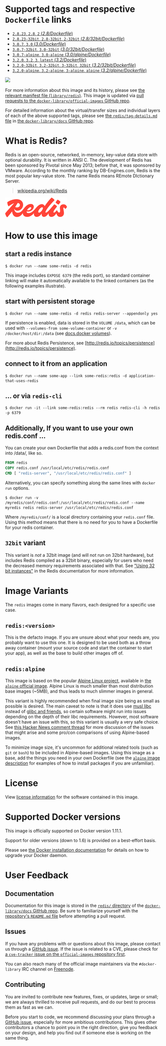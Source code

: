 # Supported tags and respective `Dockerfile` links

-	[`2.8.23`, `2.8`, `2` (*2.8/Dockerfile*)](https://github.com/docker-library/redis/blob/6cb8a8015f126e2a7251c5d011b86b657e9febd6/2.8/Dockerfile)
-	[`2.8.23-32bit`, `2.8-32bit`, `2-32bit` (*2.8/32bit/Dockerfile*)](https://github.com/docker-library/redis/blob/6cb8a8015f126e2a7251c5d011b86b657e9febd6/2.8/32bit/Dockerfile)
-	[`3.0.7`, `3.0` (*3.0/Dockerfile*)](https://github.com/docker-library/redis/blob/6cb8a8015f126e2a7251c5d011b86b657e9febd6/3.0/Dockerfile)
-	[`3.0.7-32bit`, `3.0-32bit` (*3.0/32bit/Dockerfile*)](https://github.com/docker-library/redis/blob/6cb8a8015f126e2a7251c5d011b86b657e9febd6/3.0/32bit/Dockerfile)
-	[`3.0.7-alpine`, `3.0-alpine` (*3.0/alpine/Dockerfile*)](https://github.com/docker-library/redis/blob/6cb8a8015f126e2a7251c5d011b86b657e9febd6/3.0/alpine/Dockerfile)
-	[`3.2.0`, `3.2`, `3`, `latest` (*3.2/Dockerfile*)](https://github.com/docker-library/redis/blob/6cb8a8015f126e2a7251c5d011b86b657e9febd6/3.2/Dockerfile)
-	[`3.2.0-32bit`, `3.2-32bit`, `3-32bit`, `32bit` (*3.2/32bit/Dockerfile*)](https://github.com/docker-library/redis/blob/6cb8a8015f126e2a7251c5d011b86b657e9febd6/3.2/32bit/Dockerfile)
-	[`3.2.0-alpine`, `3.2-alpine`, `3-alpine`, `alpine` (*3.2/alpine/Dockerfile*)](https://github.com/docker-library/redis/blob/6cb8a8015f126e2a7251c5d011b86b657e9febd6/3.2/alpine/Dockerfile)

[![](https://badge.imagelayers.io/redis:latest.svg)](https://imagelayers.io/?images=redis:2.8.23,redis:2.8.23-32bit,redis:3.0.7,redis:3.0.7-32bit,redis:3.0.7-alpine,redis:3.2.0,redis:3.2.0-32bit,redis:3.2.0-alpine)

For more information about this image and its history, please see [the relevant manifest file (`library/redis`)](https://github.com/docker-library/official-images/blob/master/library/redis). This image is updated via [pull requests to the `docker-library/official-images` GitHub repo](https://github.com/docker-library/official-images/pulls?q=label%3Alibrary%2Fredis).

For detailed information about the virtual/transfer sizes and individual layers of each of the above supported tags, please see [the `redis/tag-details.md` file](https://github.com/docker-library/docs/blob/master/redis/tag-details.md) in [the `docker-library/docs` GitHub repo](https://github.com/docker-library/docs).

# What is Redis?

Redis is an open-source, networked, in-memory, key-value data store with optional durability. It is written in ANSI C. The development of Redis has been sponsored by Pivotal since May 2013; before that, it was sponsored by VMware. According to the monthly ranking by DB-Engines.com, Redis is the most popular key-value store. The name Redis means REmote DIctionary Server.

> [wikipedia.org/wiki/Redis](https://en.wikipedia.org/wiki/Redis)

![logo](https://raw.githubusercontent.com/docker-library/docs/01c12653951b2fe592c1f93a13b4e289ada0e3a1/redis/logo.png)

# How to use this image

## start a redis instance

```console
$ docker run --name some-redis -d redis
```

This image includes `EXPOSE 6379` (the redis port), so standard container linking will make it automatically available to the linked containers (as the following examples illustrate).

## start with persistent storage

```console
$ docker run --name some-redis -d redis redis-server --appendonly yes
```

If persistence is enabled, data is stored in the `VOLUME /data`, which can be used with `--volumes-from some-volume-container` or `-v /docker/host/dir:/data` (see [docs.docker volumes](http://docs.docker.com/userguide/dockervolumes/)).

For more about Redis Persistence, see [http://redis.io/topics/persistence](http://redis.io/topics/persistence).

## connect to it from an application

```console
$ docker run --name some-app --link some-redis:redis -d application-that-uses-redis
```

## ... or via `redis-cli`

```console
$ docker run -it --link some-redis:redis --rm redis redis-cli -h redis -p 6379
```

## Additionally, If you want to use your own redis.conf ...

You can create your own Dockerfile that adds a redis.conf from the context into /data/, like so.

```dockerfile
FROM redis
COPY redis.conf /usr/local/etc/redis/redis.conf
CMD [ "redis-server", "/usr/local/etc/redis/redis.conf" ]
```

Alternatively, you can specify something along the same lines with `docker run` options.

```console
$ docker run -v /myredis/conf/redis.conf:/usr/local/etc/redis/redis.conf --name myredis redis redis-server /usr/local/etc/redis/redis.conf
```

Where `/myredis/conf/` is a local directory containing your `redis.conf` file. Using this method means that there is no need for you to have a Dockerfile for your redis container.

## `32bit` variant

This variant is *not* a 32bit image (and will not run on 32bit hardware), but includes Redis compiled as a 32bit binary, especially for users who need the decreased memory requirements associated with that. See ["Using 32 bit instances"](http://redis.io/topics/memory-optimization#using-32-bit-instances) in the Redis documentation for more information.

# Image Variants

The `redis` images come in many flavors, each designed for a specific use case.

## `redis:<version>`

This is the defacto image. If you are unsure about what your needs are, you probably want to use this one. It is designed to be used both as a throw away container (mount your source code and start the container to start your app), as well as the base to build other images off of.

## `redis:alpine`

This image is based on the popular [Alpine Linux project](http://alpinelinux.org), available in [the `alpine` official image](https://hub.docker.com/_/alpine). Alpine Linux is much smaller than most distribution base images (~5MB), and thus leads to much slimmer images in general.

This variant is highly recommended when final image size being as small as possible is desired. The main caveat to note is that it does use [musl libc](http://www.musl-libc.org) instead of [glibc and friends](http://www.etalabs.net/compare_libcs.html), so certain software might run into issues depending on the depth of their libc requirements. However, most software doesn't have an issue with this, so this variant is usually a very safe choice. See [this Hacker News comment thread](https://news.ycombinator.com/item?id=10782897) for more discussion of the issues that might arise and some pro/con comparisons of using Alpine-based images.

To minimize image size, it's uncommon for additional related tools (such as `git` or `bash`) to be included in Alpine-based images. Using this image as a base, add the things you need in your own Dockerfile (see the [`alpine` image description](https://hub.docker.com/_/alpine/) for examples of how to install packages if you are unfamiliar).

# License

View [license information](http://redis.io/topics/license) for the software contained in this image.

# Supported Docker versions

This image is officially supported on Docker version 1.11.1.

Support for older versions (down to 1.6) is provided on a best-effort basis.

Please see [the Docker installation documentation](https://docs.docker.com/installation/) for details on how to upgrade your Docker daemon.

# User Feedback

## Documentation

Documentation for this image is stored in the [`redis/` directory](https://github.com/docker-library/docs/tree/master/redis) of the [`docker-library/docs` GitHub repo](https://github.com/docker-library/docs). Be sure to familiarize yourself with the [repository's `README.md` file](https://github.com/docker-library/docs/blob/master/README.md) before attempting a pull request.

## Issues

If you have any problems with or questions about this image, please contact us through a [GitHub issue](https://github.com/docker-library/redis/issues). If the issue is related to a CVE, please check for [a `cve-tracker` issue on the `official-images` repository first](https://github.com/docker-library/official-images/issues?q=label%3Acve-tracker).

You can also reach many of the official image maintainers via the `#docker-library` IRC channel on [Freenode](https://freenode.net).

## Contributing

You are invited to contribute new features, fixes, or updates, large or small; we are always thrilled to receive pull requests, and do our best to process them as fast as we can.

Before you start to code, we recommend discussing your plans through a [GitHub issue](https://github.com/docker-library/redis/issues), especially for more ambitious contributions. This gives other contributors a chance to point you in the right direction, give you feedback on your design, and help you find out if someone else is working on the same thing.
